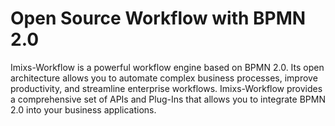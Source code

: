 # Open Source Workflow with BPMN 2.0

Imixs-Workflow is a powerful workflow engine based on BPMN 2.0. Its open architecture allows you to automate complex business processes, improve productivity, 
and streamline enterprise workflows. Imixs-Workflow provides a comprehensive set of APIs and Plug-Ins that allows you to integrate BPMN 2.0 into your business 
applications. 
